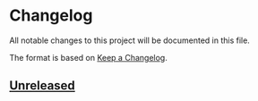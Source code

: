 # Changelog

All notable changes to this project will be documented in this file.

The format is based on [Keep a Changelog](https://keepachangelog.com/en/1.1.0/).

## [Unreleased]

[unreleased]: https://github.com/Chrede88/qubt/compare/v1.0.0...HEAD
[1.0.0]: https://github.com/Chrede88/qubt/releases/tag/v1.0.0
